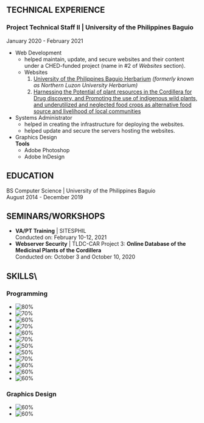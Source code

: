 ## TECHNICAL EXPERIENCE
### **Project Technical Staff II** | University of the Philippines Baguio
January 2020 - February 2021
* Web Development
  - helped maintain, update, and secure websites and their content under a CHED-funded project (name in #2 of *Websites* section).
  - Websites
    1. [University of the Philippines Baguio Herbarium](https://herbarium.upb.edu.ph/) *(formerly known as Northern Luzon University Herbarium)*
    2. [Harnessing the Potential of plant resources in the Cordillera for Drug discovery, and Promoting the use of indigenous wild plants, and underutilized and neglected food crops as alternative food source and livelihood of local communities](https://upbaguiochedcar.upb.edu.ph/) 
* Systems Administrator
  - helped in creating the infrastructure for deploying the websites.
  - helped update and secure the servers hosting the websites.
* Graphics Design\
  **Tools** 
  - Adobe Photoshop
  - Adobe InDesign

## EDUCATION
BS Computer Science | University of the Philippines Baguio\
August 2014 - December 2019

## SEMINARS/WORKSHOPS
- **VA/PT Training** | SITESPHIL\
  Conducted on: February 10-12, 2021
- **Webserver Security** | TLDC-CAR Project 3: **Online Database of the Medicinal Plants of the Cordillera**\
  Conducted on: October 3 and October 10, 2020

## SKILLS\
### Programming
- ![80%](https://progress-bar.dev/80?title=HTML)
- ![70%](https://progress-bar.dev/70?title=CSS)
- ![60%](https://progress-bar.dev/60?title=JavaScript)
- ![70%](https://progress-bar.dev/70?title=PHP)
- ![60%](https://progress-bar.dev/60?title=Symfony)
- ![70%](https://progress-bar.dev/70?title=LinuxShell)
- ![50%](https://progress-bar.dev/50?title=NodeJS)
- ![50%](https://progress-bar.dev/50?title=Python)
- ![70%](https://progress-bar.dev/70?title=R)
- ![60%](https://progress-bar.dev/60?title=MATLAB)
- ![60%](https://progress-bar.dev/60?title=C)
- ![60%](https://progress-bar.dev/60?title=Java)

### Graphics Design
- ![60%](https://progress-bar.dev/60?title=AdobePhotoshop)
- ![60%](https://progress-bar.dev/60?title=AdobeInDesign)
